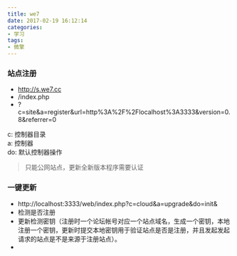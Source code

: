 ```yaml
---
title: we7
date: 2017-02-19 16:12:14
categories:
- 学习
tags:
- 微擎
---
```


<!-- more -->

### 站点注册
* http://s.we7.cc
* /index.php
* ?c=site&a=register&url=http%3A%2F%2Flocalhost%3A3333&version=0.8&referrer=0

c: 控制器目录  
a: 控制器  
do: 默认控制器操作  
> 只能公网站点，更新全新版本程序需要认证
### 一键更新
* http://localhost:3333/web/index.php?c=cloud&a=upgrade&do=init&
* 检测是否注册
* 更新检测密钥（注册时一个论坛帐号对应一个站点域名，生成一个密钥，本地注册一个密钥，更新时提交本地密钥用于验证站点是否是注册，并且发起发起请求的站点是不是来源于注册站点）。
* 
